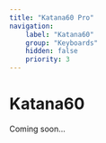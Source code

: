```yaml
---
title: "Katana60 Pro"
navigation:
    label: "Katana60"
    group: "Keyboards"
    hidden: false
    priority: 3
---
```

# Katana60
Coming soon...